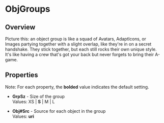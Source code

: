 # ObjGroups

## Overview
Picture this: an object group is like a squad of Avatars, AdaptIcons, or Images partying together with a slight overlap, like they're in on a secret handshake. They stick together, but each still rocks their own unique style. It's like having a crew that's got your back but never forgets to bring their A-game.

## Properties
Note: For each property, the **bolded** value indicates the default setting.

- **GrpSz** - Size of the group  
  Values: XS | **S** | M | L

- **Obj#Src** - Source for each object in the group  
  Values: **uri**

